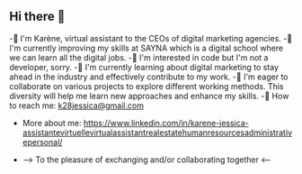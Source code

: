 ## Hi there 👋

-🌸 I'm Karène, virtual assistant to the CEOs of digital marketing agencies.
-🌸 I'm currently improving my skills at SAYNA which is a digital school where we can learn all the digital jobs.
-🌸 I'm interested in code but I'm not a developer, sorry.
-🌸 I'm currently learning about digital marketing to stay ahead in the industry and effectively contribute to my work.
-🌸 I'm eager to collaborate on various projects to explore different working methods. This diversity will help me learn new approaches and enhance my skills.
-🌸 How to reach me: k28jessica@gmail.com

- More about me: https://www.linkedin.com/in/karene-jessica-assistantevirtuellevirtualassistantrealestatehumanresourcesadministrativepersonal/

-   --> To the pleasure of exchanging and/or collaborating together <--
